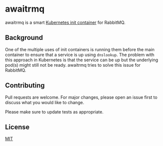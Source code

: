 # awaitrmq

awaitrmq is a smart [Kubernetes init container](https://kubernetes.io/docs/concepts/workloads/pods/init-containers) for RabbitMQ.

## Background
One of the multiple uses of init containers is running them before the main container to ensure that a service is up using `dnslookup`. The problem with this approach in Kubernetes is that the service can be up but the underlying pod(s) might still not be  ready. awaitrmq tries to solve this issue for RabbitMQ.

## Contributing
Pull requests are welcome. For major changes, please open an issue first to discuss what you would like to change.

Please make sure to update tests as appropriate.

## License
[MIT](https://choosealicense.com/licenses/mit/)
